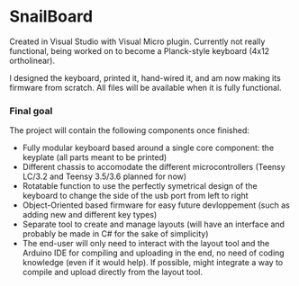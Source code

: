 # SnailBoard
Created in Visual Studio with Visual Micro plugin. Currently not really functional, being worked on to become a Planck-style keyboard (4x12 ortholinear).

I designed the keyboard, printed it, hand-wired it, and am now making its firmware from scratch. All files will be available when it is fully functional.

### Final goal
The project will contain the following components once finished:
- Fully modular keyboard based around a single core component: the keyplate (all parts meant to be printed)
- Different chassis to accomodate the different microcontrollers (Teensy LC/3.2 and Teensy 3.5/3.6 planned for now)
- Rotatable function to use the perfectly symetrical design of the keyboard to change the side of the usb port from left to right
- Object-Oriented based firmware for easy future devloppement (such as adding new and different key types)
- Separate tool to create and manage layouts (will have an interface and probably be made in C# for the sake of simplicity)
- The end-user will only need to interact with the layout tool and the Arduino IDE for compiling and uploading in the end, no need of coding knowledge (even if it would help). If possible, might integrate a way to compile and upload directly from the layout tool.
